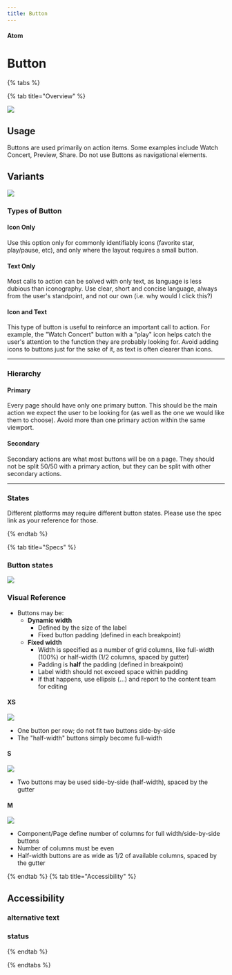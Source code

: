 ```yaml
---
title: Button
---
```


#### Atom

# Button

{% tabs %}

{% tab title="Overview" %}

![](/assets/images/Atoms/Buttons/Cover.png)

## Usage

Buttons are used primarily on action items. Some examples include Watch Concert, Preview, Share. Do not use Buttons as navigational elements.

## Variants

![](/assets/images/Atoms/Buttons/Variants.png)

### Types of Button

#### Icon Only

Use this option only for commonly identifiably icons (favorite star, play/pause, etc), and only where the layout requires a small button.

#### Text Only

Most calls to action can be solved with only text, as language is less dubious than iconography. Use clear, short and concise language, always from the user's standpoint, and not our own (i.e. why would I click this?)

#### Icon and Text

This type of button is useful to reinforce an important call to action. For example, the "Watch Concert" button with a "play" icon helps catch the user's attention to the function they are probably looking for. Avoid adding icons to buttons just for the sake of it, as text is often clearer than icons.

---

### Hierarchy

#### Primary

Every page should have only one primary button. This should be the main action we expect the user to be looking for (as well as the one we would like them to choose). Avoid more than one primary action within the same viewport.

#### Secondary

Secondary actions are what most buttons will be on a page. They should not be split 50/50 with a primary action, but they can be split with other secondary actions.

---

### States

Different platforms may require different button states. Please use the spec link as your reference for those.

{% endtab %}

{% tab title="Specs" %}

### Button states

![](/assets/images/Atoms/Buttons/States.png)

### Visual Reference

* Buttons may be:
  * **Dynamic width**
    * Defined by the size of the label
    * Fixed button padding (defined in each breakpoint)
  * **Fixed width**
    * Width is specified as a number of grid columns, like full-width (100%) or half-width (1/2 columns, spaced by gutter)
    * Padding is **half** the padding (defined in breakpoint)
    * Label width should not exceed space within padding
    * If that happens, use ellipsis (…) and report to the content team for editing

#### XS

[![](/assets/images/Atoms/Buttons/XS.png)](https://zpl.io/bJOXMM3)

* One button per row; do not fit two buttons side-by-side
* The "half-width" buttons simply become full-width

#### S

[![](/assets/images/Atoms/Buttons/S.png)](https://zpl.io/be1l69Y)

* Two buttons may be used side-by-side (half-width), spaced by the gutter

#### M

[![](/assets/images/Atoms/Buttons/M.png)](https://zpl.io/VkYgQ4G)

* Component/Page define number of columns for full width/side-by-side buttons
* Number of columns must be even
* Half-width buttons are as wide as 1/2 of available columns, spaced by the gutter

{% endtab %}
{% tab title="Accessibility" %}

## Accessibility

### alternative text

### status

{% endtab %}

{% endtabs %}